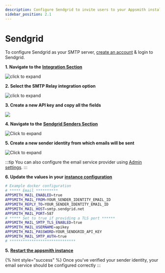 ```yaml
---
description: Configure Sendgrid to invite users to your Appsmith installation
sidebar_position: 2.1
---
```


# Sendgrid

To configure Sendgrid as your SMTP server, [create an account](https://signup.sendgrid.com/) & login to Sendgrid.

**1. Navigate to the** [**Integration Section**](https://app.sendgrid.com/guide/integrate)

![click to expand](/img/sendgrid-welcome.png)

**2. Select the SMTP Relay integration option**

![click to expand](/img/sendgrid-smtp.png)

**3. Create a new API key and copy all the fields**

![](</img/sendgrid-apikey_(1).png>)

**4. Navigate to the** [**Sendgrid Senders Section**](https://app.sendgrid.com/settings/sender\_auth/senders)

![Click to expand](</img/sendgrid_senders.png>)

**5. Create a new sender identity from which emails will be sent**

![Click to expand](</img/sendgrid_create_sender.png>)

:::tip
You can also configure the email service provider using [Admin settings](./#configure-using-admin-settings).
:::

**6. Update the values in your** [**instance configuration**](../)

```bash
# Example docker configuration
# ***** Email **********
APPSMITH_MAIL_ENABLED=true
APPSMITH_MAIL_FROM=YOUR_SENDER_IDENTITY_EMAIL_ID
APPSMITH_REPLY_TO=YOUR_SENDER_IDENTITY_EMAIL_ID
APPSMITH_MAIL_HOST=smtp.sendgrid.net
APPSMITH_MAIL_PORT=587
# ***** Set to true if providing a TLS port ******
APPSMITH_MAIL_SMTP_TLS_ENABLED=true
APPSMITH_MAIL_USERNAME=apikey
APPSMITH_MAIL_PASSWORD=YOUR_SENDGRID_API_KEY
APPSMITH_MAIL_SMTP_AUTH=true
# ******************************
```

**5.** [**Restart the appsmith instance**](../)

{% hint style="success" %}
Once you've verified your sender identity, your email service should be configured correctly
:::
